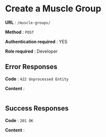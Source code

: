# Create a Muscle Group

**URL** : `/muscle-groups/`

**Method** : `POST`

**Authentication required** : YES

**Role required** : Developer

## Error Responses

**Code** : `422 Unprocessed Entity`

**Content** :

```json

```

## Success Responses

**Code** : `201 OK`

**Content** :

```json

```
